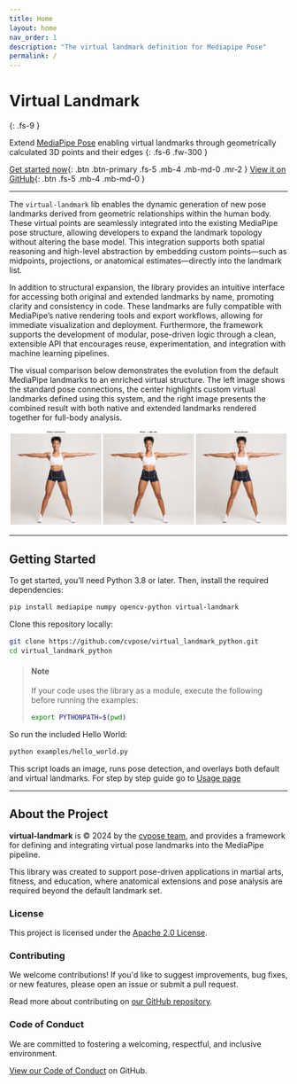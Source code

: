 ```yaml
---
title: Home
layout: home
nav_order: 1
description: "The virtual landmark definition for Mediapipe Pose"
permalink: /
---
```

# Virtual Landmark
{: .fs-9 }

Extend [MediaPipe Pose](https://google.github.io/mediapipe/solutions/pose.html) enabling virtual landmarks through geometrically calculated 3D points and their edges
{: .fs-6 .fw-300 }

[Get started now](#getting-started){: .btn .btn-primary .fs-5 .mb-4 .mb-md-0 .mr-2 }
[View it on GitHub](https://github.com/cvpose/virtual_landmark_python){: .btn .fs-5 .mb-4 .mb-md-0 }

---

The `virtual-landmark` lib enables the dynamic generation of new pose landmarks derived from geometric relationships within the human body. These virtual points are seamlessly integrated into the existing MediaPipe pose structure, allowing developers to expand the landmark topology without altering the base model. This integration supports both spatial reasoning and high-level abstraction by embedding custom points—such as midpoints, projections, or anatomical estimates—directly into the landmark list.

In addition to structural expansion, the library provides an intuitive interface for accessing both original and extended landmarks by name, promoting clarity and consistency in code. These landmarks are fully compatible with MediaPipe’s native rendering tools and export workflows, allowing for immediate visualization and deployment. Furthermore, the framework supports the development of modular, pose-driven logic through a clean, extensible API that encourages reuse, experimentation, and integration with machine learning pipelines.

The visual comparison below demonstrates the evolution from the default MediaPipe landmarks to an enriched virtual structure. The left image shows the standard pose connections, the center highlights custom virtual landmarks defined using this system, and the right image presents the combined result with both native and extended landmarks rendered together for full-body analysis.

![comparation](./images/landmarks.png)

---

## Getting Started

To get started, you’ll need Python 3.8 or later. Then, install the required dependencies:

```bash
pip install mediapipe numpy opencv-python virtual-landmark
```

Clone this repository locally:

```bash
git clone https://github.com/cvpose/virtual_landmark_python.git
cd virtual_landmark_python
```

> #### Note
> If your code uses the library as a module, execute the following before running the examples:
>
> ```bash
> export PYTHONPATH=$(pwd)
> ```


So run the included Hello World:

```bash
python examples/hello_world.py
```

This script loads an image, runs pose detection, and overlays both default and virtual landmarks. For step by step guide go to [Usage page](usage.md)

---

## About the Project

**virtual-landmark** is © 2024 by the [cvpose team](https://github.com/cvpose), and provides a framework for defining and integrating virtual pose landmarks into the MediaPipe pipeline.

This library was created to support pose-driven applications in martial arts, fitness, and education, where anatomical extensions and pose analysis are required beyond the default landmark set.

### License

This project is licensed under the [Apache 2.0 License](https://github.com/cvpose/virtual_landmark_python/blob/main/LICENSE).

### Contributing

We welcome contributions! If you'd like to suggest improvements, bug fixes, or new features, please open an issue or submit a pull request.

Read more about contributing on [our GitHub repository](https://github.com/cvpose/virtual_landmark_python#contributing).

### Code of Conduct

We are committed to fostering a welcoming, respectful, and inclusive environment.

[View our Code of Conduct](https://github.com/cvpose/virtual_landmark_python/blob/main/CODE_OF_CONDUCT.md) on GitHub.
